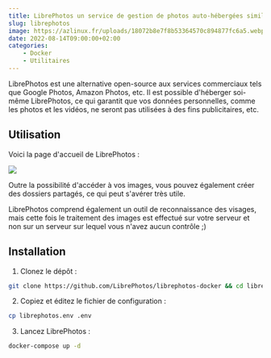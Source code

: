 ```yaml
---
title: LibrePhotos un service de gestion de photos auto-hébergées similaire à Google Photos
slug: librephotos
image: https://azlinux.fr/uploads/18072b8e7f8b53364570c894877fc6a5.webp
date: 2022-08-14T09:00:00+02:00
categories:
    - Docker
    - Utilitaires
---
```


LibrePhotos est une alternative open-source aux services commerciaux tels que Google Photos, Amazon Photos, etc. Il est possible d'héberger soi-même LibrePhotos, ce qui garantit que vos données personnelles, comme les photos et les vidéos, ne seront pas utilisées à des fins publicitaires, etc.

## Utilisation

Voici la page d'accueil de LibrePhotos :

![](https://azlinux.fr/uploads/5cd7be418686f44a3aabfa09edcee233.webp)

Outre la possibilité d'accéder à vos images, vous pouvez également créer des dossiers partagés, ce qui peut s'avérer très utile.

LibrePhotos comprend également un outil de reconnaissance des visages, mais cette fois le traitement des images est effectué sur votre serveur et non sur un serveur sur lequel vous n'avez aucun contrôle ;)
## Installation

1. Clonez le dépôt :

```bash
git clone https://github.com/LibrePhotos/librephotos-docker && cd librephotos-docker
```

2. Copiez et éditez le fichier de configuration :

```bash
cp librephotos.env .env
```

3. Lancez LibrePhotos :

```bash
docker-compose up -d
```
